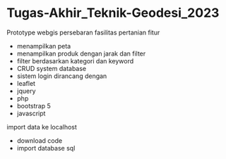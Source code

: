 # Tugas-Akhir_Teknik-Geodesi_2023
Prototype webgis persebaran fasilitas pertanian
fitur
- menampilkan peta
- menampilkan produk dengan jarak dan filter
- filter berdasarkan kategori dan keyword
- CRUD system database
- sistem login
dirancang dengan
- leaflet
- jquery
- php
- bootstrap 5
- javascript

import data ke localhost
- download code
- import database sql
